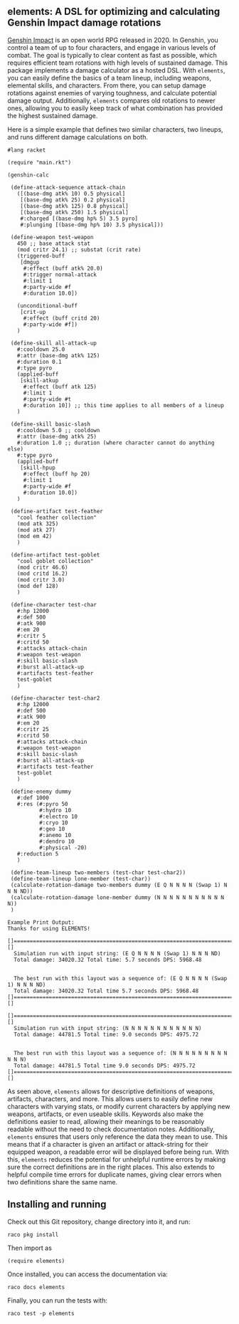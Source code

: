 ## elements: A DSL for optimizing and calculating Genshin Impact damage rotations

[Genshin Impact](https://genshin.hoyoverse.com/en/) is an open world RPG released in 2020. In Genshin, you control a team of up to four characters, and engage in various levels of combat.
The goal is typically to clear content as fast as possible, which requires efficient team rotations with high levels of sustained damage.
This package implements a damage calculator as a hosted DSL. With `elements`, you can easily define the basics of a team lineup, including weapons, elemental skills, and characters.
From there, you can setup damage rotations against enemies of varying toughness, and calculate potential damage output. Additionally, `elements` compares old rotations to newer ones,
allowing you to easily keep track of what combination has provided the highest sustained damage. 

Here is a simple example that defines two similar characters, two lineups, and runs different damage calculations on both. 

```
#lang racket

(require "main.rkt")

(genshin-calc

 (define-attack-sequence attack-chain
   ([(base-dmg atk% 10) 0.5 physical]
    [(base-dmg atk% 25) 0.2 physical]
    [(base-dmg atk% 125) 0.8 physical]
    [(base-dmg atk% 250) 1.5 physical]
    #:charged [(base-dmg hp% 5) 3.5 pyro]
    #:plunging [(base-dmg hp% 10) 3.5 physical]))

 (define-weapon test-weapon
   450 ;; base attack stat
   (mod critr 24.1) ;; substat (crit rate)
   (triggered-buff
    [dmgup
     #:effect (buff atk% 20.0) 
     #:trigger normal-attack
     #:limit 1
     #:party-wide #f
     #:duration 10.0])

   (unconditional-buff
    [crit-up
     #:effect (buff critd 20) 
     #:party-wide #f])
   )

 (define-skill all-attack-up
   #:cooldown 25.0
   #:attr (base-dmg atk% 125)
   #:duration 0.1
   #:type pyro
   (applied-buff
    [skill-atkup
     #:effect (buff atk 125)
     #:limit 1
     #:party-wide #t
     #:duration 10]) ;; this time applies to all members of a lineup
   )

 (define-skill basic-slash
   #:cooldown 5.0 ;; cooldown
   #:attr (base-dmg atk% 25)
   #:duration 1.0 ;; duration (where character cannot do anything else)
   #:type pyro
   (applied-buff
    [skill-hpup
     #:effect (buff hp 20)
     #:limit 1
     #:party-wide #f
     #:duration 10.0]) 
   )

 (define-artifact test-feather
   "cool feather collection" 
   (mod atk 325) 
   (mod atk 27) 
   (mod em 42)
   )

 (define-artifact test-goblet
   "cool goblet collection" 
   (mod critr 46.6) 
   (mod critd 16.2) 
   (mod critr 3.0)
   (mod def 128)
   )

 (define-character test-char
   #:hp 12000 
   #:def 500   
   #:atk 900   
   #:em 20    
   #:critr 5     
   #:critd 50    
   #:attacks attack-chain
   #:weapon test-weapon 
   #:skill basic-slash 
   #:burst all-attack-up 
   #:artifacts test-feather
   test-goblet
   )

 (define-character test-char2
   #:hp 12000 
   #:def 500   
   #:atk 900   
   #:em 20    
   #:critr 25     
   #:critd 50    
   #:attacks attack-chain
   #:weapon test-weapon
   #:skill basic-slash 
   #:burst all-attack-up
   #:artifacts test-feather
   test-goblet
   )

 (define-enemy dummy
   #:def 1000
   #:res (#:pyro 50
          #:hydro 10
          #:electro 10
          #:cryo 10
          #:geo 10
          #:anemo 10
          #:dendro 10
          #:physical -20)
   #:reduction 5
   )

 (define-team-lineup two-members (test-char test-char2))
 (define-team-lineup lone-member (test-char))
 (calculate-rotation-damage two-members dummy (E Q N N N N (Swap 1) N N N ND))
 (calculate-rotation-damage lone-member dummy (N N N N N N N N N N N N))
 )

Example Print Output:
Thanks for using ELEMENTS!

[]=======================================================================================[]
  Simulation run with input string: (E Q N N N N (Swap 1) N N N ND)
  Total damage: 34020.32 Total time: 5.7 seconds DPS: 5968.48


  The best run with this layout was a sequence of: (E Q N N N N (Swap 1) N N N ND)
  Total damage: 34020.32 Total time 5.7 seconds DPS: 5968.48
[]=======================================================================================[]

[]=======================================================================================[]
  Simulation run with input string: (N N N N N N N N N N N N)
  Total damage: 44781.5 Total time: 9.0 seconds DPS: 4975.72


  The best run with this layout was a sequence of: (N N N N N N N N N N N N)
  Total damage: 44781.5 Total time 9.0 seconds DPS: 4975.72
[]=======================================================================================[]
```
As seen above, `elements` allows for descriptive definitions of weapons, artifacts, characters, and more. This allows users to easily define new characters with varying stats, or modify current characters by applying new weapons, artifacts, or even useable skills.
Keywords also make the definitions easier to read, allowing their meanings to be reasonably readable without the need to check documentation notes. 
Additionally, `elements` ensures that users only reference the data they mean to use. This means that if a character is given an artifact or attack-string for their equipped weapon, a readable error will be displayed before being run. With this, `elements` reduces
the potential for unhelpful runtime errors by making sure the correct definitions are in the right places. This also extends to helpful compile time errors for duplicate names, giving clear errors when two definitions share the same name. 

## Installing and running

Check out this Git repository, change directory into it, and run:


```
raco pkg install
```

Then import as

```
(require elements)
```

Once installed, you can access the documentation via:

```
raco docs elements
```

Finally, you can run the tests with:

```
raco test -p elements
```
